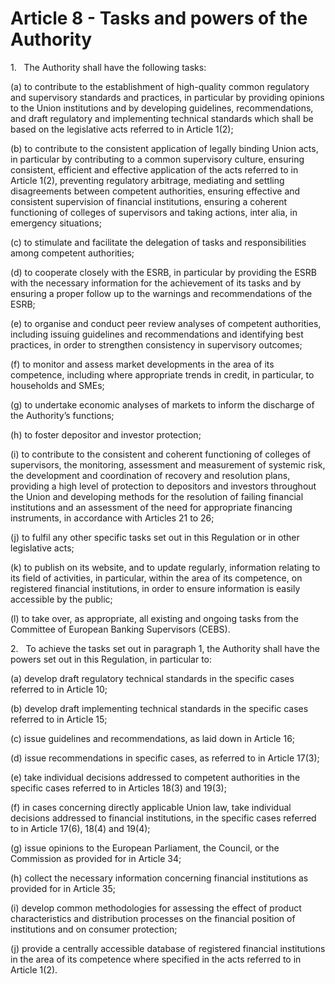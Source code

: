 # Article 8 - Tasks and powers of the Authority


1.   The Authority shall have the following tasks:

(a) to contribute to the establishment of high-quality common regulatory and supervisory standards and practices, in particular by providing opinions to the Union institutions and by developing guidelines, recommendations, and draft regulatory and implementing technical standards which shall be based on the legislative acts referred to in Article 1(2);

(b) to contribute to the consistent application of legally binding Union acts, in particular by contributing to a common supervisory culture, ensuring consistent, efficient and effective application of the acts referred to in Article 1(2), preventing regulatory arbitrage, mediating and settling disagreements between competent authorities, ensuring effective and consistent supervision of financial institutions, ensuring a coherent functioning of colleges of supervisors and taking actions, inter alia, in emergency situations;

(c) to stimulate and facilitate the delegation of tasks and responsibilities among competent authorities;

(d) to cooperate closely with the ESRB, in particular by providing the ESRB with the necessary information for the achievement of its tasks and by ensuring a proper follow up to the warnings and recommendations of the ESRB;

(e) to organise and conduct peer review analyses of competent authorities, including issuing guidelines and recommendations and identifying best practices, in order to strengthen consistency in supervisory outcomes;

(f) to monitor and assess market developments in the area of its competence, including where appropriate trends in credit, in particular, to households and SMEs;

(g) to undertake economic analyses of markets to inform the discharge of the Authority’s functions;

(h) to foster depositor and investor protection;

(i) to contribute to the consistent and coherent functioning of colleges of supervisors, the monitoring, assessment and measurement of systemic risk, the development and coordination of recovery and resolution plans, providing a high level of protection to depositors and investors throughout the Union and developing methods for the resolution of failing financial institutions and an assessment of the need for appropriate financing instruments, in accordance with Articles 21 to 26;

(j) to fulfil any other specific tasks set out in this Regulation or in other legislative acts;

(k) to publish on its website, and to update regularly, information relating to its field of activities, in particular, within the area of its competence, on registered financial institutions, in order to ensure information is easily accessible by the public;

(l) to take over, as appropriate, all existing and ongoing tasks from the Committee of European Banking Supervisors (CEBS).

2.   To achieve the tasks set out in paragraph 1, the Authority shall have the powers set out in this Regulation, in particular to:

(a) develop draft regulatory technical standards in the specific cases referred to in Article 10;

(b) develop draft implementing technical standards in the specific cases referred to in Article 15;

(c) issue guidelines and recommendations, as laid down in Article 16;

(d) issue recommendations in specific cases, as referred to in Article 17(3);

(e) take individual decisions addressed to competent authorities in the specific cases referred to in Articles 18(3) and 19(3);

(f) in cases concerning directly applicable Union law, take individual decisions addressed to financial institutions, in the specific cases referred to in Article 17(6), 18(4) and 19(4);

(g) issue opinions to the European Parliament, the Council, or the Commission as provided for in Article 34;

(h) collect the necessary information concerning financial institutions as provided for in Article 35;

(i) develop common methodologies for assessing the effect of product characteristics and distribution processes on the financial position of institutions and on consumer protection;

(j) provide a centrally accessible database of registered financial institutions in the area of its competence where specified in the acts referred to in Article 1(2).
